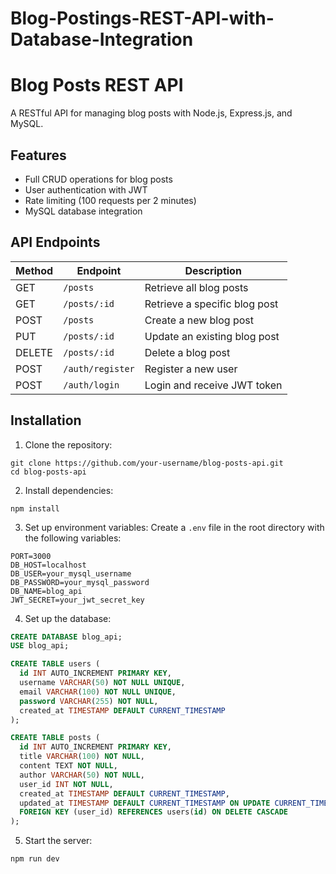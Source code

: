 # Blog-Postings-REST-API-with-Database-Integration
# Blog Posts REST API

A RESTful API for managing blog posts with Node.js, Express.js, and MySQL.

## Features

- Full CRUD operations for blog posts
- User authentication with JWT
- Rate limiting (100 requests per 2 minutes)
- MySQL database integration

## API Endpoints

| Method | Endpoint | Description |
|--------|----------|-------------|
| GET | `/posts` | Retrieve all blog posts |
| GET | `/posts/:id` | Retrieve a specific blog post |
| POST | `/posts` | Create a new blog post |
| PUT | `/posts/:id` | Update an existing blog post |
| DELETE | `/posts/:id` | Delete a blog post |
| POST | `/auth/register` | Register a new user |
| POST | `/auth/login` | Login and receive JWT token |

## Installation

1. Clone the repository:
```
git clone https://github.com/your-username/blog-posts-api.git
cd blog-posts-api
```

2. Install dependencies:
```
npm install
```

3. Set up environment variables:
Create a `.env` file in the root directory with the following variables:
```
PORT=3000
DB_HOST=localhost
DB_USER=your_mysql_username
DB_PASSWORD=your_mysql_password
DB_NAME=blog_api
JWT_SECRET=your_jwt_secret_key
```

4. Set up the database:
```sql
CREATE DATABASE blog_api;
USE blog_api;

CREATE TABLE users (
  id INT AUTO_INCREMENT PRIMARY KEY,
  username VARCHAR(50) NOT NULL UNIQUE,
  email VARCHAR(100) NOT NULL UNIQUE,
  password VARCHAR(255) NOT NULL,
  created_at TIMESTAMP DEFAULT CURRENT_TIMESTAMP
);

CREATE TABLE posts (
  id INT AUTO_INCREMENT PRIMARY KEY,
  title VARCHAR(100) NOT NULL,
  content TEXT NOT NULL,
  author VARCHAR(50) NOT NULL,
  user_id INT NOT NULL,
  created_at TIMESTAMP DEFAULT CURRENT_TIMESTAMP,
  updated_at TIMESTAMP DEFAULT CURRENT_TIMESTAMP ON UPDATE CURRENT_TIMESTAMP,
  FOREIGN KEY (user_id) REFERENCES users(id) ON DELETE CASCADE
);
```

5. Start the server:
```
npm run dev
```
